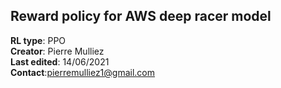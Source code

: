 ## Reward policy for AWS deep racer model 
**RL type**: PPO \
**Creator**: Pierre Mulliez \
**Last edited**: 14/06/2021 \
**Contact**:pierremulliez1@gmail.com

